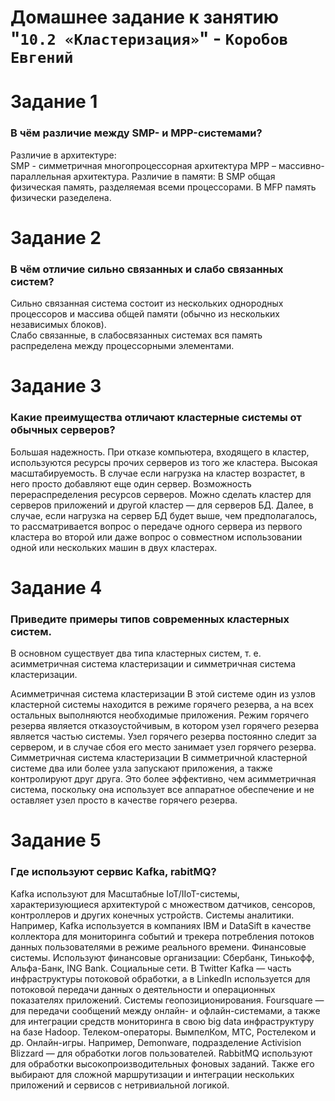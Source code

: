 # Домашнее задание к занятию "`10.2 «Кластеризация»`" - `Коробов Евгений`


# Задание 1
### В чём различие между SMP- и MPP-системами?

Различие в архитектуре:  
SMP - симметричная многопроцессорная архитектура
MPP – массивно-параллельная архитектура.
Различие в памяти:
В SMP общая физическая память, разделяемая всеми процессорами.
В MFP память физически разеделена.


# Задание 2
### В чём отличие сильно связанных и слабо связанных систем?

Сильно связанная система состоит из нескольких однородных процессоров и массива общей памяти (обычно из нескольких независимых блоков).  
Слабо связанные, в слабосвязанных системах вся память распределена между процессорными элементами. 





# Задание 3
### Какие преимущества отличают кластерные системы от обычных серверов?

Большая надежность. При отказе компьютера, входящего в кластер, используются ресурсы прочих серверов из того же кластера.
Высокая масштабируемость. В случае если нагрузка на кластер возрастет, в него просто добавляют еще один сервер.
Возможность перераспределения ресурсов серверов. Можно сделать кластер для серверов приложений и другой кластер — для серверов БД. Далее, в случае, если нагрузка на сервер БД будет выше, чем предполагалось, то рассматривается вопрос о передаче одного сервера из первого кластера во второй или даже вопрос о совместном использовании одной или нескольких машин в двух кластерах.




# Задание 4
### Приведите примеры типов современных кластерных систем.
В основном существует два типа кластерных систем, т. е. асимметричная система кластеризации и симметричная система кластеризации.


Асимметричная система кластеризации
В этой системе один из узлов кластерной системы находится в режиме горячего резерва, а на всех остальных выполняются необходимые приложения. Режим горячего резерва является отказоустойчивым, в котором узел горячего резерва является частью системы. Узел горячего резерва постоянно следит за сервером, и в случае сбоя его место занимает узел горячего резерва.
Симметричная система кластеризации
В симметричной кластерной системе два или более узла запускают приложения, а также контролируют друг друга. Это более эффективно, чем асимметричная система, поскольку она использует все аппаратное обеспечение и не оставляет узел просто в качестве горячего резерва.


# Задание 5
### Где используют сервис Kafka, rabitMQ?
Kafka используют для
Масштабные IoT/IIoT-системы, характеризующиеся архитектурой с множеством датчиков, сенсоров, контроллеров и других конечных устройств.
Системы аналитики. Например, Kafka используется в компаниях IBM и DataSift в качестве коллектора для мониторинга событий и трекера потребления потоков данных пользователями в режиме реального времени.
Финансовые системы. Используют финансовые организации: Сбербанк, Тинькофф, Альфа-Банк, ING Bank.
Социальные сети. В Twitter Kafka — часть инфраструктуры потоковой обработки, а в LinkedIn используется для потоковой передачи данных о деятельности и операционных показателях приложений.
Системы геопозиционирования. Foursquare — для передачи сообщений между онлайн- и офлайн-системами, а также для интеграции средств мониторинга в свою big data инфраструктуру на базе Hadoop.
Телеком-операторы. ВымпелКом, МТС, Ростелеком и др.
Онлайн-игры. Например, Demonware, подразделение Activision Blizzard — для обработки логов пользователей.
RabbitMQ используют для обработки высокопроизводительных фоновых заданий. Также его выбирают для сложной маршрутизации и интеграции нескольких приложений и сервисов с нетривиальной логикой. 


